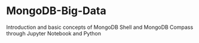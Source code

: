 # MongoDB-Big-Data
Introduction and basic concepts of MongoDB Shell and MongoDB Compass through Jupyter Notebook and Python
